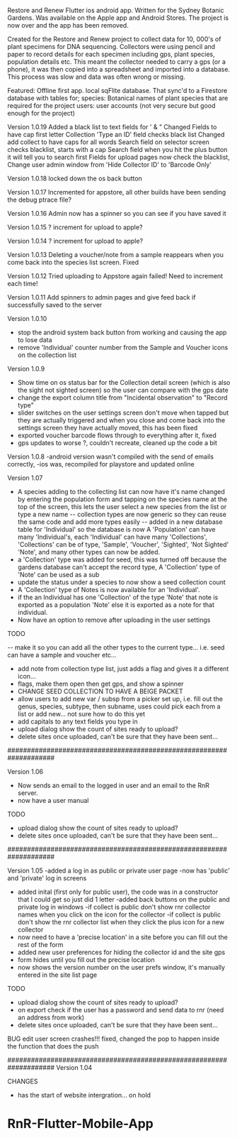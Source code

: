 Restore and Renew Flutter ios android app.
Written for the Sydney Botanic Gardens.
Was available on the Apple app and Android Stores. 
The project is now over and the app has been removed.

Created for the Restore and Renew project to collect data for 10, 000's of plant specimens for DNA sequencing.
Collectors were using pencil and paper to record details for each specimen including gps, plant species, population details etc.
This meant the collector needed to carry a gps (or a phone), it was then copied into a spreadsheet and imported into a database.
This process was slow and data was often wrong or missing. 




Featured:
Offline first app.
local sqFlite database.
That sync'd to a Firestore database with tables for;
    species: Botanical names of plant species that are required for the project
    users: user accounts (not very secure but good enough for the project)
    



Version 1.0.19
Added a black list to text fields for ' & "
Changed Fields to have cap first letter
Collection 'Type an ID' field checks black list
Changed add collect to have caps for all words
Search field on selector screen checks blacklist, starts with a cap
Search field when you hit the plus button it will tell you to search first
Fields for upload pages now check the blacklist,
Change user admin window from 'Hide Collector ID' to 'Barcode Only'


Version 1.0.18
locked down the os back button

Version 1.0.17
Incremented for appstore, all other builds have been sending the debug ptrace file?


Version 1.0.16
Admin now has a spinner so you can see if you have saved it

Version 1.0.15
? increment for upload to apple?

Version 1.0.14
? increment for upload to apple?


Version 1.0.13
Deleting a voucher/note from a sample reappears when you come back into the species list screen. Fixed

Version 1.0.12
Tried uploading to Appstore again failed! Need to increment each time!


Version 1.0.11
Add spinners to admin pages and give feed back if successfully saved to the server



Version 1.0.10
- stop the android system back button from working and causing the app to lose data
- remove 'Individual' counter number from the Sample and Voucher icons on the collection list


Version 1.0.9
- Show time on os status bar for the Collection detail screen (which is also the sight not sighted screen) so the user can compare with the gps date
- change the export column title from "Incidental observation" to "Record type"
- slider switches on the user settings screen don't move when tapped but they are actually triggered and when you close and come back into the settings screen they have actually moved, this has been fixed
- exported voucher barcode flows through to everything after it, fixed
- gps updates to worse ?, couldn't recreate, cleaned up the code a bit


Version 1.0.8
-android version wasn't compiled with the send of emails correctly,
-ios was, recompiled for playstore and updated online


Version 1.07
- A species adding to the collecting list can now have it's name changed by entering the population form and tapping on the species name at the top of the screen, this
lets the user select a new species from the list or type a new name
-- collection types are now generic so they can reuse the same code and add more types easily
-- added in a new database table for 'Individual' so the database is now
    A 'Population' can have many 'Individual's, each 'Individual' can have many 'Collections', 'Collections' can be of type, 'Sample', 'Voucher', 'Sighted', 'Not Sighted' 'Note', and many other types can now be added. 
- a 'Collection' type was added for seed, this was turned off because the gardens database can't accept the record type, A 'Collection' type of 'Note' can be used as a sub
- update the status under a species to now show a seed collection count
- A 'Collection' type of Notes is now available for an 'Individual'.
- if the an Individual has one 'Collection' of the type 'Note' that note is exported as a population 'Note' else it is exported as a note for that individual.
- Now have an option to remove after uploading in the user settings



TODO

-- make it so you can add all the other types to the current type... i.e. seed can have a sample and voucher etc...
- add note from collection type list, just adds a flag and gives it a different icon...
- flags, make them open then get gps, and show a spinner
- CHANGE SEED COLLECTION TO HAVE A BEIGE PACKET
- allow users to add new var / subsp from a picker set up, i.e. fill out the genus, species, subtype, then subname, uses could pick each from a list or add new... not sure how to do this yet
- add capitals to any text fields you type in
- upload dialog show the count of sites ready to upload?
- delete sites once uploaded, can't be sure that they have been sent...

####################################################################


Version 1.06


- Now sends an email to the logged in user and an email to the RnR server.
- now have a user manual

TODO
- upload dialog show the count of sites ready to upload?
- delete sites once uploaded, can't be sure that they have been sent...




####################################################################

Version 1.05
-added a log in as public or private user page
-now has 'public' and 'private' log in screens
- added inital (first only for public user), the code was in a constructor that I could get so just did 1 letter
-added back buttons on the public and private log in windows
-if collect is public don't show rnr collector names when you click on the icon for the collector
-if collect is public don't show the rnr collector list when they click the plus icon for a new collector
- now need to have a 'precise location' in a site before you can fill out the rest of the form
- added new user preferences for hiding the collector id and the site gps
- form hides until you fill out the precise location
- now shows the version number on the user prefs window, it's manually entered in the site list page 



TODO
- upload dialog show the count of sites ready to upload?
- on export check if the user has a password and send data to rnr (need an address from work)
- delete sites once uploaded, can't be sure that they have been sent...


BUG 
edit user screen crashes!!! fixed, changed the pop to happen inside the function that does the push


####################################################################
Version 1.04

CHANGES
- has the start of website intergration... on hold










    

# RnR-Flutter-Mobile-App
